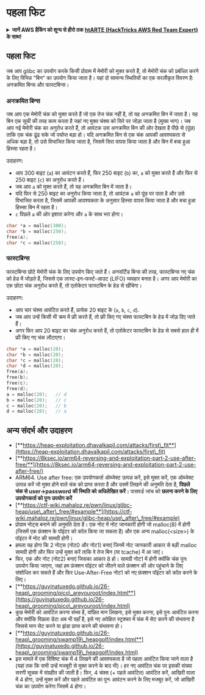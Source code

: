 # पहला फिट

<details>

<summary><strong>जानें AWS हैकिंग को शून्य से हीरो तक</strong> <a href="https://training.hacktricks.xyz/courses/arte"><strong>htARTE (HackTricks AWS Red Team Expert)</strong></a><strong> के साथ!</strong></summary>

HackTricks का समर्थन करने के अन्य तरीके:

* यदि आप अपनी **कंपनी का विज्ञापन HackTricks में** देखना चाहते हैं या **HackTricks को PDF में डाउनलोड** करना चाहते हैं तो [**सब्सक्रिप्शन प्लान्स**](https://github.com/sponsors/carlospolop) देखें!
* [**आधिकारिक PEASS और HackTricks स्वैग**](https://peass.creator-spring.com) प्राप्त करें
* हमारे विशेष [**NFTs**](https://opensea.io/collection/the-peass-family) कलेक्शन, [**The PEASS Family**](https://opensea.io/collection/the-peass-family) खोजें
* **शामिल हों** 💬 [**डिस्कॉर्ड समूह**](https://discord.gg/hRep4RUj7f) या [**टेलीग्राम समूह**](https://t.me/peass) या हमें **ट्विटर** 🐦 [**@hacktricks\_live**](https://twitter.com/hacktricks\_live)** पर फॉलो** करें।
* **हैकिंग ट्रिक्स साझा करें द्वारा PRs सबमिट करके** [**HackTricks**](https://github.com/carlospolop/hacktricks) और [**HackTricks Cloud**](https://github.com/carlospolop/hacktricks-cloud) github repos में।

</details>

## **पहला फिट**

जब आप glibc का उपयोग करके किसी प्रोग्राम में मेमोरी को मुक्त करते हैं, तो मेमोरी चंक को प्रबंधित करने के लिए विभिन्न "बिन" का उपयोग किया जाता है। यहां दो सामान्य स्थितियों का एक सरलीकृत विवरण है: अनक्रमित बिन्स और फास्टबिन्स।

### अनक्रमित बिन्स

जब आप एक मेमोरी चंक को मुक्त करते हैं जो एक तेज चंक नहीं है, तो यह अनक्रमित बिन में जाता है। यह बिन एक सूची की तरह काम करता है जहां नए मुक्त चंक्स को सिरे पर जोड़ा जाता है (मुख्य भाग)। जब आप नई मेमोरी चंक का अनुरोध करते हैं, तो आवंटक उस अनक्रमित बिन की ओर देखता है पीछे से (पूंछ) ताकि एक चंक ढूंढ सके जो पर्याप्त बड़ा हो। यदि अनक्रमित बिन से एक चंक आपकी आवश्यकता से अधिक बड़ा है, तो उसे विभाजित किया जाता है, जिसमें सिरा वापस किया जाता है और बिन में बचा हुआ हिस्सा रहता है।

उदाहरण:

* आप 300 बाइट (`a`) का आवंटन करते हैं, फिर 250 बाइट (`b`) का, `a` को मुक्त करते हैं और फिर से 250 बाइट (`c`) का अनुरोध करते हैं।
* जब आप `a` को मुक्त करते हैं, तो यह अनक्रमित बिन में जाता है।
* यदि फिर से 250 बाइट का अनुरोध किया जाता है, तो आवंटक `a` को पूंछ पर पाता है और उसे विभाजित करता है, जिसमें आपकी आवश्यकता के अनुसार हिस्सा वापस किया जाता है और बचा हुआ हिस्सा बिन में रहता है।
* `c` पिछले `a` की ओर इशारा करेगा और `a` के साथ भरा होगा।
```c
char *a = malloc(300);
char *b = malloc(250);
free(a);
char *c = malloc(250);
```
### फास्टबिन्स

फास्टबिन्स छोटे मेमोरी चंक के लिए उपयोग किए जाते हैं। अनसॉर्टेड बिन्स की तरह, फास्टबिन्स नए चंक को हेड में जोड़ते हैं, जिससे एक लास्ट-इन-फर्स्ट-आउट (LIFO) व्यवहार बनता है। अगर आप मेमोरी का एक छोटा चंक अनुरोध करते हैं, तो एलोकेटर फास्टबिन के हेड से खींचेगा।

उदाहरण:

* आप चार चंक्स आवंटित करते हैं, प्रत्येक 20 बाइट के (`a`, `b`, `c`, `d`).
* जब आप उन्हें किसी भी क्रम में फ्री करते हैं, तो फ्री किए गए चंक्स फास्टबिन के हेड में जोड़ दिए जाते हैं।
* अगर फिर आप 20 बाइट का चंक अनुरोध करते हैं, तो एलोकेटर फास्टबिन के हेड से सबसे हाल ही में फ्री किए गए चंक लौटाएगा।
```c
char *a = malloc(20);
char *b = malloc(20);
char *c = malloc(20);
char *d = malloc(20);
free(a);
free(b);
free(c);
free(d);
a = malloc(20);   // d
b = malloc(20);   // c
c = malloc(20);   // b
d = malloc(20);   // a
```
## अन्य संदर्भ और उदाहरण

* [**https://heap-exploitation.dhavalkapil.com/attacks/first\_fit**](https://heap-exploitation.dhavalkapil.com/attacks/first\_fit)
* [**https://8ksec.io/arm64-reversing-and-exploitation-part-2-use-after-free/**](https://8ksec.io/arm64-reversing-and-exploitation-part-2-use-after-free/)
* ARM64. Use after free: एक उपयोगकर्ता ऑब्जेक्ट उत्पन्न करें, इसे मुक्त करें, एक ऑब्जेक्ट उत्पन्न करें जो मुक्त होने वाले चंक को प्राप्त करता है और उसमें लिखने की अनुमति देता है, **पिछले चंक से user->password की स्थिति को अधिलेखित करें**। पासवर्ड जांच को **छलना करने के लिए उपयोगकर्ता को पुनः उपयोग करें**
* [**https://ctf-wiki.mahaloz.re/pwn/linux/glibc-heap/use\_after\_free/#example**](https://ctf-wiki.mahaloz.re/pwn/linux/glibc-heap/use\_after\_free/#example)
* प्रोग्राम नोट्स बनाने की अनुमति देता है। एक नोट में नोट जानकारी होगी जो malloc(8) में होगी (जिसमें एक फ़ंक्शन के पॉइंटर को कॉल किया जा सकता है) और एक अन्य malloc(\<size>) के पॉइंटर में नोट की सामग्री होगी।
* हमला यह होगा कि 2 नोट्स (नोट0 और नोट1) बनाएं जिनमें नोट जानकारी आकार से बड़ी malloc सामग्री होगी और फिर उन्हें मुक्त करें ताकि वे तेज बिन (या tcache) में आ जाएं।
* फिर, एक और नोट (नोट2) बनाएं जिसका आकार 8 हो। सामग्री नोट1 में होगी क्योंकि चंक पुनः उपयोग किया जाएगा, जहां हम फ़ंक्शन पॉइंटर को जीतने वाले फ़ंक्शन की ओर पहुंचाने के लिए संशोधित कर सकते हैं और फिर Use-After-Free नोट1 को नए फ़ंक्शन पॉइंटर को कॉल करने के लिए।
* [**https://guyinatuxedo.github.io/26-heap\_grooming/pico\_areyouroot/index.html**](https://guyinatuxedo.github.io/26-heap\_grooming/pico\_areyouroot/index.html)
* कुछ मेमोरी को आवंटित करना संभव है, वांछित मान लिखना, इसे मुक्त करना, इसे पुनः आवंटित करना और क्योंकि पिछला डेटा अब भी वहाँ है, इसे नए अपेक्षित स्ट्रक्चर में चंक में सेट करने की संभावना है जिससे मान सेट करने या झंडा प्राप्त करने की संभावना हो।
* [**https://guyinatuxedo.github.io/26-heap\_grooming/swamp19\_heapgolf/index.html**](https://guyinatuxedo.github.io/26-heap\_grooming/swamp19\_heapgolf/index.html)
* इस मामले में एक विशिष्ट चंक में 4 लिखने की आवश्यकता है जो पहला आवंटित किया जाने वाला है (यहां तक कि सभी उन्हें मजबूरी से मुक्त करने के बाद भी)। हर नए आवंटित चंक पर इसकी संख्या सरणी सूचक में संग्रहीत की जाती है। फिर, 4 चंक्स (+ पहले आवंटित) आवंटित करें, आखिरी वाला में 4 होगा, उन्हें मुक्त करें और पहले आवंटित का पुनः आवंटन करने के लिए मजबूर करें, जो आखिरी चंक का उपयोग करेगा जिसमें 4 होगा।
